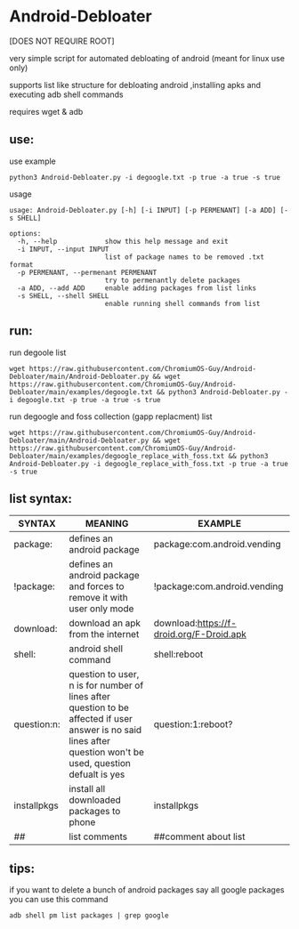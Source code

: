 # Android-Debloater
[DOES NOT REQUIRE ROOT]

very simple script for automated debloating of android (meant for linux use only)

supports list like structure for debloating android ,installing apks and executing adb shell commands

requires wget & adb
## use:
use example
```shell
python3 Android-Debloater.py -i degoogle.txt -p true -a true -s true
```

usage
```
usage: Android-Debloater.py [-h] [-i INPUT] [-p PERMENANT] [-a ADD] [-s SHELL]

options:
  -h, --help            show this help message and exit
  -i INPUT, --input INPUT
                        list of package names to be removed .txt format
  -p PERMENANT, --permenant PERMENANT
                        try to permenantly delete packages
  -a ADD, --add ADD     enable adding packages from list links
  -s SHELL, --shell SHELL
                        enable running shell commands from list
```
## run:
run degoole list
```shell
wget https://raw.githubusercontent.com/ChromiumOS-Guy/Android-Debloater/main/Android-Debloater.py && wget https://raw.githubusercontent.com/ChromiumOS-Guy/Android-Debloater/main/examples/degoogle.txt && python3 Android-Debloater.py -i degoogle.txt -p true -a true -s true
```

run degoogle and foss collection (gapp replacment) list
```shell
wget https://raw.githubusercontent.com/ChromiumOS-Guy/Android-Debloater/main/Android-Debloater.py && wget https://raw.githubusercontent.com/ChromiumOS-Guy/Android-Debloater/main/examples/degoogle_replace_with_foss.txt && python3 Android-Debloater.py -i degoogle_replace_with_foss.txt -p true -a true -s true
```

## list syntax:
SYNTAX | MEANING | EXAMPLE
------------- | ------------- | -------------
package: | defines an android package | package:com.android.vending
!package: | defines an android package and forces to remove it with user only mode | !package:com.android.vending
download: | download an apk from the internet | download:https://f-droid.org/F-Droid.apk
shell: | android shell command | shell:reboot
question:n: | question to user, n is for number of lines after question to be affected if user answer is no said lines after question won't be used, question defualt is yes | question:1:reboot?
installpkgs | install all downloaded packages to phone | installpkgs
*##* | list comments | ##comment about list


## tips:
if you want to delete a bunch of android packages say all google packages you can use this command
```shell
adb shell pm list packages | grep google
```
